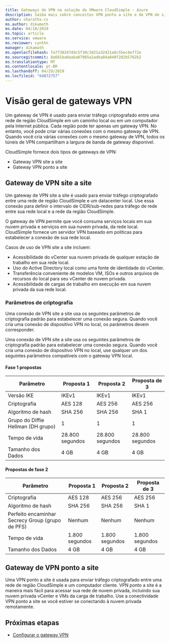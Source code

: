 ```yaml
---
title: Gateways de VPN na solução do VMware CloudSimple - Azure
description: Saiba mais sobre conceitos VPN ponto a site e de VPN de site a site CloudSimple
author: sharaths-cs
ms.author: dikamath
ms.date: 04/10/2019
ms.topic: article
ms.service: vmware
ms.reviewer: cynthn
manager: dikamath
ms.openlocfilehash: fa7730247ddc5f30c3d21a32421a6c55ec4ef72e
ms.sourcegitcommit: 8a681ba0aaba07965a2adba84a8407282b5762b2
ms.translationtype: MT
ms.contentlocale: pt-BR
ms.lasthandoff: 04/29/2019
ms.locfileid: "64872757"
---
```

# <a name="vpn-gateways-overview"></a>Visão geral de gateways VPN

Um gateway de VPN é usado para enviar tráfego criptografado entre uma rede de região CloudSimple em um caminho local ou em um computador pela Internet pública.  Cada região pode ter apenas um gateway VPN. No entanto, você pode criar várias conexões com o mesmo gateway de VPN. Quando você cria várias conexões com o mesmo gateway de VPN, todos os túneis de VPN compartilham a largura de banda de gateway disponível.

CloudSimple fornece dois tipos de gateways de VPN:

* Gateway VPN site a site
* Gateway VPN ponto a site

## <a name="site-to-site-vpn-gateway"></a>Gateway de VPN site a site

Um gateway de VPN site a site é usado para enviar tráfego criptografado entre uma rede de região CloudSimple e um datacenter local. Use essa conexão para definir o intervalo de CIDR/sub-redes para tráfego de rede entre sua rede local e a rede da região CloudSimple.

O gateway de VPN permite que você consuma serviços locais em sua nuvem privada e serviços em sua nuvem privada, da rede local.  CloudSimple fornece um servidor VPN baseado em políticas para estabelecer a conexão de sua rede local.

Casos de uso de VPN site a site incluem:

* Acessibilidade do vCenter sua nuvem privada de qualquer estação de trabalho em sua rede local.
* Uso do Active Directory local como uma fonte de identidade do vCenter.
* Transferência conveniente de modelos VM, ISOs e outros arquivos de recursos do local para seu vCenter de nuvem privada.
* Acessibilidade de cargas de trabalho em execução em sua nuvem privada da sua rede local.

### <a name="cryptographic-parameters"></a>Parâmetros de criptografia

Uma conexão de VPN site a site usa os seguintes parâmetros de criptografia padrão para estabelecer uma conexão segura.  Quando você cria uma conexão de dispositivo VPN no local, os parâmetros devem corresponder.

Uma conexão de VPN site a site usa os seguintes parâmetros de criptografia padrão para estabelecer uma conexão segura.  Quando você cria uma conexão de dispositivo VPN no local, use qualquer um dos seguintes parâmetros compatíveis com o gateway VPN local.

#### <a name="phase-1-proposals"></a>Fase 1 propostas

| Parâmetro | Proposta 1 | Proposta 2 | Proposta de 3 |
|-----------|------------|------------|------------|
| Versão IKE | IKEv1 | IKEv1 | IKEv1 |
| Criptografia | AES 128 | AES 256 | AES 256 |
| Algoritmo de hash| SHA 256 | SHA 256 | SHA 1 |
| Grupo do Diffie Hellman (DH grupo) | 1 | 1 | 1 |
| Tempo de vida | 28.800 segundos | 28.800 segundos | 28.800 segundos |
| Tamanho dos Dados | 4 GB | 4 GB | 4 GB |


#### <a name="phase-2-proposals"></a>Propostas de fase 2 

| Parâmetro | Proposta 1 | Proposta 2 | Proposta de 3 |
|-----------|------------|------------|------------|
| Criptografia | AES 128 | AES 256 | AES 256 |
| Algoritmo de hash| SHA 256 | SHA 256 | SHA 1 |
| Perfeito encaminhar Secrecy Group (grupo de PFS) | Nenhum | Nenhum | Nenhum |
| Tempo de vida | 1.800 segundos | 1.800 segundos | 1.800 segundos |
| Tamanho dos Dados | 4 GB | 4 GB | 4 GB |

## <a name="point-to-site-vpn-gateway"></a>Gateway de VPN ponto a site

Uma VPN ponto a site é usada para enviar tráfego criptografado entre uma rede de região CloudSimple e um computador cliente.  VPN ponto a site é a maneira mais fácil para acessar sua rede de nuvem privada, incluindo sua nuvem privada vCenter e VMs da carga de trabalho.  Use a conectividade VPN ponto a site se você estiver se conectando à nuvem privada remotamente.

## <a name="next-steps"></a>Próximas etapas

* [Configurar o gateway VPN](https://docs.azure.cloudsimple.com/vpn-gateway/)